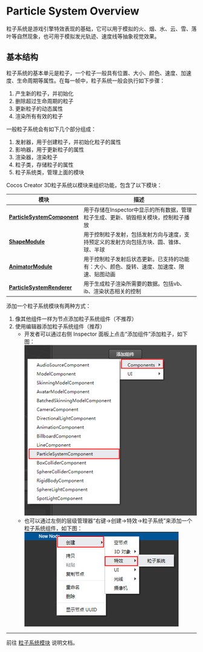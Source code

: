 # Particle System Overview
粒子系统是游戏引擎特效表现的基础，它可以用于模拟的火、烟、水、云、雪、落叶等自然现象，也可用于模拟发光轨迹、速度线等抽象视觉效果。
## 基本结构
粒子系统的基本单元是粒子，一个粒子一般具有位置、大小、颜色、速度、加速度、生命周期等属性。在每一帧中，粒子系统一般会执行如下步骤：
1. 产生新的粒子，并初始化
2. 删除超过生命周期的粒子
3. 更新粒子的动态属性
4. 渲染所有有效的粒子

一般粒子系统会有如下几个部分组成：
1. 发射器，用于创建粒子，并初始化粒子的属性
2. 影响器，用于更新粒子的属性
3. 渲染器，渲染粒子
4. 粒子类，存储粒子的属性
5. 粒子系统类，管理上面的模块


Cocos Creator 3D粒子系统以模块来组织功能，包含了以下模块：

模块 | 描述
---|---
[**ParticleSystemComponent**](main-module.md) | 用于存储在Inspector中显示的所有数据，管理粒子生成、更新、销毁相关模块，控制粒子播放
[**ShapeModule**](emitter.md) | 用于控制粒子发射，包括发射方向与速度，支持预定义的发射方向包括方块、圆、锥体、球、半球
[**AnimatorModule**](module.md) |  用于控制粒子发射后状态更新。已支持的功能有：大小、颜色、旋转、速度、加速度、限速、贴图动画
[**ParticleSystemRenderer**](renderer.md) |  用于生成粒子渲染所需要的数据。包括vb、ib、渲染状态相关的控制

添加一个粒子系统模块有两种方式：
1. 像其他组件一样为节点添加粒子系统组件（不推荐）
2. 使用编辑器添加粒子系统组件（推荐）
   - 开发者可以通过右侧 Inspector 面板上点击“添加组件”添加粒子，如下图：
   ![](particle-system/new_ParticleSystemComponent.png)
   - 也可以通过左侧的层级管理器“右键->创建->特效->粒子系统”来添加一个粒子系统组件，如下图：
   ![](particle-system/new_ParticleSystemComponent_node.png)

---

前往 [粒子系统模块](module.md) 说明文档。
